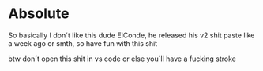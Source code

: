 # Absolute
So basically I don´t like this dude ElConde, he released his v2 shit paste like a week ago or smth, so have fun with this shit

btw don´t open this shit in vs code or else you´ll have a fucking stroke
